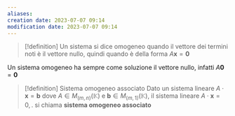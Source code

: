 ```yaml
---
aliases: 
creation date: 2023-07-07 09:14
modification date: 2023-07-07 09:14
---
```


>[!definition]
>Un sistema si dice omogeneo quando il vettore dei termini noti è il vettore nullo, quindi quando è della forma $A\mathbf{x} = \mathbf{0}$

Un sistema omogeneo ha sempre come soluzione il vettore nullo, infatti $A \mathbf{0} = \mathbf{0}$

>[!definition] Sistema omogeneo associato
>Dato un sistema lineare $A\cdot \mathbf{x} = \mathbf{b}$ dove $A \in M_{(m,n)}(\mathbb{K})$ e $\mathbf{b} \in M_{(m,1)}(\mathbb{K})$, il sistema lineare $A \cdot \mathbf{x} = 0,.$ si chiama **sistema omogeneo associato**

